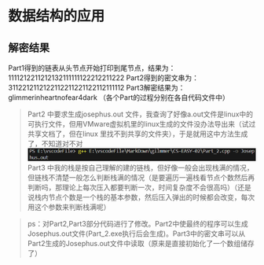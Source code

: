 # 数据结构的应用
## 解密结果
Part1得到的链表从头节点开始打印到尾节点，结果为：1111212211212132111111122212211222
Part2得到的密文串为：3112212112122112211221122112111112
Part3解密结果为：glimmerinheartnofear4dark
（各个Part的过程分别在各自代码文件中）

>Part2 中要求生成josephus.out 文件，我查询了好像a.out文件是linux中的可执行文件，但用VMware虚拟机里的linux生成的文件没办法导出来（试过共享文档了，但在linux 里找不到共享的文件夹），于是就用这中方法生成了，不知道对不对
![](image-1.png)
>Part3 中我的栈是按自己理解的建的链栈，但好像一般会出现栈满的情况，但链栈不清楚一般怎么判断栈满的情况（是要遍历一遍栈看节点个数然后再判断吗，那理论上每次压入都要判断一次，时间复杂度不会很高吗）（还是说栈内节点个数是一个栈的基本参数，然后压入弹出的时候都会改变，每次用这个参数来判断栈满呢）

>ps：对Part2,Part3部分代码进行了修改。Part2中使最终的程序可以生成Josephus.out文件(Part_2.exe执行后会生成)。Part3中的密文串可以从Part2生成的Josephus.out文件中读取（原来是直接初始化了一个数组储存了）